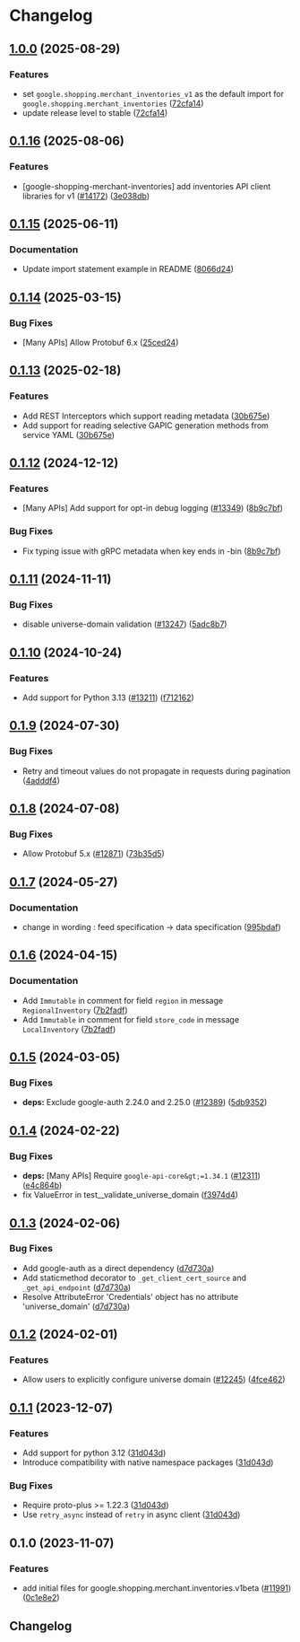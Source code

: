 # Changelog

## [1.0.0](https://github.com/googleapis/google-cloud-python/compare/google-shopping-merchant-inventories-v0.1.16...google-shopping-merchant-inventories-v1.0.0) (2025-08-29)


### Features

* set `google.shopping.merchant_inventories_v1` as the default import for `google.shopping.merchant_inventories` ([72cfa14](https://github.com/googleapis/google-cloud-python/commit/72cfa14f225918b6316904dff959803036cc0a3c))
* update release level to stable ([72cfa14](https://github.com/googleapis/google-cloud-python/commit/72cfa14f225918b6316904dff959803036cc0a3c))

## [0.1.16](https://github.com/googleapis/google-cloud-python/compare/google-shopping-merchant-inventories-v0.1.15...google-shopping-merchant-inventories-v0.1.16) (2025-08-06)


### Features

* [google-shopping-merchant-inventories] add inventories API client libraries for v1 ([#14172](https://github.com/googleapis/google-cloud-python/issues/14172)) ([3e038db](https://github.com/googleapis/google-cloud-python/commit/3e038db85e048e57426bde3faea86225e68c579d))

## [0.1.15](https://github.com/googleapis/google-cloud-python/compare/google-shopping-merchant-inventories-v0.1.14...google-shopping-merchant-inventories-v0.1.15) (2025-06-11)


### Documentation

* Update import statement example in README ([8066d24](https://github.com/googleapis/google-cloud-python/commit/8066d24068e6d036dcf77e7abb5401a5ba3f8a63))

## [0.1.14](https://github.com/googleapis/google-cloud-python/compare/google-shopping-merchant-inventories-v0.1.13...google-shopping-merchant-inventories-v0.1.14) (2025-03-15)


### Bug Fixes

* [Many APIs] Allow Protobuf 6.x ([25ced24](https://github.com/googleapis/google-cloud-python/commit/25ced2444528a1dc6a22daa32b82b844961f1b75))

## [0.1.13](https://github.com/googleapis/google-cloud-python/compare/google-shopping-merchant-inventories-v0.1.12...google-shopping-merchant-inventories-v0.1.13) (2025-02-18)


### Features

* Add REST Interceptors which support reading metadata ([30b675e](https://github.com/googleapis/google-cloud-python/commit/30b675e7e9eaee87f9e7bdf4dc910b01f6a3044f))
* Add support for reading selective GAPIC generation methods from service YAML ([30b675e](https://github.com/googleapis/google-cloud-python/commit/30b675e7e9eaee87f9e7bdf4dc910b01f6a3044f))

## [0.1.12](https://github.com/googleapis/google-cloud-python/compare/google-shopping-merchant-inventories-v0.1.11...google-shopping-merchant-inventories-v0.1.12) (2024-12-12)


### Features

* [Many APIs] Add support for opt-in debug logging ([#13349](https://github.com/googleapis/google-cloud-python/issues/13349)) ([8b9c7bf](https://github.com/googleapis/google-cloud-python/commit/8b9c7bf3bb1c4f0beabd71a45c469fcedb19a2c8))


### Bug Fixes

* Fix typing issue with gRPC metadata when key ends in -bin ([8b9c7bf](https://github.com/googleapis/google-cloud-python/commit/8b9c7bf3bb1c4f0beabd71a45c469fcedb19a2c8))

## [0.1.11](https://github.com/googleapis/google-cloud-python/compare/google-shopping-merchant-inventories-v0.1.10...google-shopping-merchant-inventories-v0.1.11) (2024-11-11)


### Bug Fixes

* disable universe-domain validation  ([#13247](https://github.com/googleapis/google-cloud-python/issues/13247)) ([5adc8b7](https://github.com/googleapis/google-cloud-python/commit/5adc8b7d2cc8ab9707ab5a65f15270c125cee051))

## [0.1.10](https://github.com/googleapis/google-cloud-python/compare/google-shopping-merchant-inventories-v0.1.9...google-shopping-merchant-inventories-v0.1.10) (2024-10-24)


### Features

* Add support for Python 3.13 ([#13211](https://github.com/googleapis/google-cloud-python/issues/13211)) ([f712162](https://github.com/googleapis/google-cloud-python/commit/f712162c01f065da29fffbbed1e856a1f3876b1b))

## [0.1.9](https://github.com/googleapis/google-cloud-python/compare/google-shopping-merchant-inventories-v0.1.8...google-shopping-merchant-inventories-v0.1.9) (2024-07-30)


### Bug Fixes

* Retry and timeout values do not propagate in requests during pagination ([4adddf4](https://github.com/googleapis/google-cloud-python/commit/4adddf4d90634e454ee006774bfc631fc12c1700))

## [0.1.8](https://github.com/googleapis/google-cloud-python/compare/google-shopping-merchant-inventories-v0.1.7...google-shopping-merchant-inventories-v0.1.8) (2024-07-08)


### Bug Fixes

* Allow Protobuf 5.x ([#12871](https://github.com/googleapis/google-cloud-python/issues/12871)) ([73b35d5](https://github.com/googleapis/google-cloud-python/commit/73b35d56f8626d99ce7c3902a8c223cc09b4ca74))

## [0.1.7](https://github.com/googleapis/google-cloud-python/compare/google-shopping-merchant-inventories-v0.1.6...google-shopping-merchant-inventories-v0.1.7) (2024-05-27)


### Documentation

* change in wording : feed specification -&gt; data specification ([995bdaf](https://github.com/googleapis/google-cloud-python/commit/995bdaf5d95fcbfae7ee63393fb394cc2dba687a))

## [0.1.6](https://github.com/googleapis/google-cloud-python/compare/google-shopping-merchant-inventories-v0.1.5...google-shopping-merchant-inventories-v0.1.6) (2024-04-15)


### Documentation

* Add `Immutable` in comment for field `region` in message `RegionalInventory` ([7b2fadf](https://github.com/googleapis/google-cloud-python/commit/7b2fadf9b68fd57adc0c9e17d4b44463d5eee68d))
* Add `Immutable` in comment for field `store_code` in message `LocalInventory` ([7b2fadf](https://github.com/googleapis/google-cloud-python/commit/7b2fadf9b68fd57adc0c9e17d4b44463d5eee68d))

## [0.1.5](https://github.com/googleapis/google-cloud-python/compare/google-shopping-merchant-inventories-v0.1.4...google-shopping-merchant-inventories-v0.1.5) (2024-03-05)


### Bug Fixes

* **deps:** Exclude google-auth 2.24.0 and 2.25.0 ([#12389](https://github.com/googleapis/google-cloud-python/issues/12389)) ([5db9352](https://github.com/googleapis/google-cloud-python/commit/5db93528a1ad20825d4d12dcf5fdf9624879f2ce))

## [0.1.4](https://github.com/googleapis/google-cloud-python/compare/google-shopping-merchant-inventories-v0.1.3...google-shopping-merchant-inventories-v0.1.4) (2024-02-22)


### Bug Fixes

* **deps:** [Many APIs] Require `google-api-core&gt;=1.34.1` ([#12311](https://github.com/googleapis/google-cloud-python/issues/12311)) ([e4c864b](https://github.com/googleapis/google-cloud-python/commit/e4c864b3e67c7f7f33dfb0d2107fa138492ad338))
* fix ValueError in test__validate_universe_domain ([f3974d4](https://github.com/googleapis/google-cloud-python/commit/f3974d46a9ba9f549e31251ebc2daeb6b9b4745a))

## [0.1.3](https://github.com/googleapis/google-cloud-python/compare/google-shopping-merchant-inventories-v0.1.2...google-shopping-merchant-inventories-v0.1.3) (2024-02-06)


### Bug Fixes

* Add google-auth as a direct dependency ([d7d730a](https://github.com/googleapis/google-cloud-python/commit/d7d730acd3b1da86b996fa18c81272f1c9a00406))
* Add staticmethod decorator to `_get_client_cert_source` and `_get_api_endpoint` ([d7d730a](https://github.com/googleapis/google-cloud-python/commit/d7d730acd3b1da86b996fa18c81272f1c9a00406))
* Resolve AttributeError 'Credentials' object has no attribute 'universe_domain' ([d7d730a](https://github.com/googleapis/google-cloud-python/commit/d7d730acd3b1da86b996fa18c81272f1c9a00406))

## [0.1.2](https://github.com/googleapis/google-cloud-python/compare/google-shopping-merchant-inventories-v0.1.1...google-shopping-merchant-inventories-v0.1.2) (2024-02-01)


### Features

* Allow users to explicitly configure universe domain ([#12245](https://github.com/googleapis/google-cloud-python/issues/12245)) ([4fce462](https://github.com/googleapis/google-cloud-python/commit/4fce46283482bc303fd9bf8b25c3e74b2e619d6c))

## [0.1.1](https://github.com/googleapis/google-cloud-python/compare/google-shopping-merchant-inventories-v0.1.0...google-shopping-merchant-inventories-v0.1.1) (2023-12-07)


### Features

* Add support for python 3.12 ([31d043d](https://github.com/googleapis/google-cloud-python/commit/31d043de5a0b8bd329e8d5a36e7811d5ea7bd7a1))
* Introduce compatibility with native namespace packages ([31d043d](https://github.com/googleapis/google-cloud-python/commit/31d043de5a0b8bd329e8d5a36e7811d5ea7bd7a1))


### Bug Fixes

* Require proto-plus &gt;= 1.22.3 ([31d043d](https://github.com/googleapis/google-cloud-python/commit/31d043de5a0b8bd329e8d5a36e7811d5ea7bd7a1))
* Use `retry_async` instead of `retry` in async client ([31d043d](https://github.com/googleapis/google-cloud-python/commit/31d043de5a0b8bd329e8d5a36e7811d5ea7bd7a1))

## 0.1.0 (2023-11-07)


### Features

* add initial files for google.shopping.merchant.inventories.v1beta ([#11991](https://github.com/googleapis/google-cloud-python/issues/11991)) ([0c1e8e2](https://github.com/googleapis/google-cloud-python/commit/0c1e8e2dd4b0683e67f3d637f3af977f3fe1510e))

## Changelog
